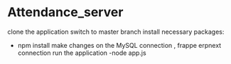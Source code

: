 # Attendance_server
clone the application
switch to master branch
install necessary packages:
- npm install
make changes on the MySQL connection , frappe erpnext connection
run the application
-node app.js


